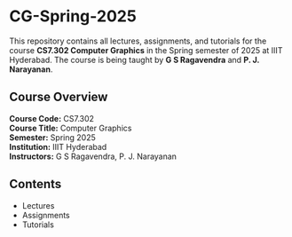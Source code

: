 # CG-Spring-2025

This repository contains all lectures, assignments, and tutorials for the course **CS7.302 Computer Graphics** in the Spring semester of 2025 at IIIT Hyderabad. The course is being taught by **G S Ragavendra** and **P. J. Narayanan**.

## Course Overview

**Course Code:** CS7.302  
**Course Title:** Computer Graphics  
**Semester:** Spring 2025  
**Institution:** IIIT Hyderabad  
**Instructors:** G S Ragavendra, P. J. Narayanan

## Contents

- Lectures
- Assignments
- Tutorials